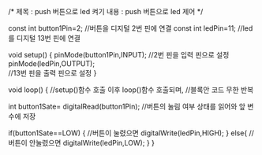 /*
 제목 :  push 버튼으로 led 켜기
 내용 :  push 버튼으로 led 제어
 */
 
 

const int button1Pin=2;
//버튼을 디지털 2번 핀에 연결
const int ledPin=11;
//led를 디지털 13번 핀에 연결

void setup() {
    pinMode(button1Pin,INPUT);
    //2번 핀을 입력 핀으로 설정
    pinMode(ledPin,OUTPUT);  
    //13번 핀을 출력 핀으로 설정
}

void loop() {
  //setup()함수 호출 이후 loop()함수 호출되며,
  //블록안 코드 무한 반복

  int button1Sate= digitalRead(button1Pin);
  //버튼의 눌림 여부 상태를 읽어와 앞 변수에 저장
  
   if(button1Sate==LOW)
   {
    //버튼이 눌렸으면
    digitalWrite(ledPin,HIGH);
    }
   else{
    //버튼이 안눌렸으면
    digitalWrite(ledPin,LOW);
    }
}
